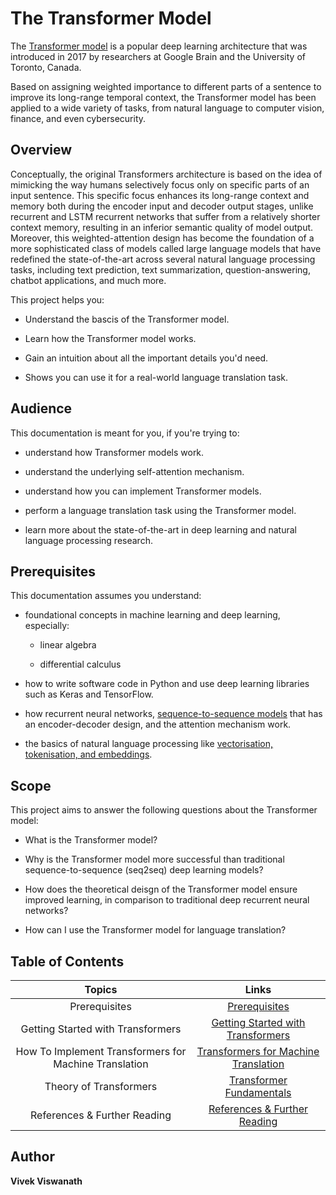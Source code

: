 # The Transformer Model


The [Transformer model](http://papers.nips.cc/paper/7181-attention-is-all-you-need.pdf) is a popular deep learning architecture that was introduced in 2017 by researchers at Google Brain and the University of Toronto, Canada.

Based on assigning weighted importance to different parts of a sentence to improve its long-range temporal context, the Transformer model has been applied to a wide variety of tasks, from natural language to computer vision, finance, and even cybersecurity.


## Overview

Conceptually, the original Transformers architecture is based on the idea of mimicking the way humans selectively focus only on specific parts of an input sentence. This specific focus enhances its long-range context and memory both during the encoder input and decoder output stages, unlike recurrent and LSTM recurrent networks that suffer from a relatively shorter context memory, resulting in an inferior semantic quality of model output. Moreover, this weighted-attention design has become the foundation of a more sophisticated class of models called large language models that have redefined the state-of-the-art across several natural language processing tasks, including text prediction, text summarization, question-answering, chatbot applications, and much more.

This project helps you:

* Understand the bascis of the Transformer model.

* Learn how the Transformer model works.

* Gain an intuition about all the important details you'd need.

* Shows you can use it for a real-world language translation task.


## Audience

This documentation is meant for you, if you're trying to:

* understand how Transformer models work.

* understand the underlying self-attention mechanism.

* understand how you can implement Transformer models.

* perform a language translation task using the Transformer model.

* learn more about the state-of-the-art in deep learning and natural language processing research.


## Prerequisites

This documentation assumes you understand:

* foundational concepts in machine learning and deep learning, especially:

    * linear algebra

    * differential calculus

* how to write software code in Python and use deep learning libraries such as Keras and TensorFlow.

* how recurrent neural networks, [sequence-to-sequence models](https://blog.keras.io/a-ten-minute-introduction-to-sequence-to-sequence-learning-in-keras.html) that has an encoder-decoder design, and the attention mechanism work.

* the basics of natural language processing like [vectorisation, tokenisation, and embeddings](https://web.stanford.edu/class/cs224n/).


## Scope

This project aims to answer the following questions about the Transformer model:

* What is the Transformer model?

* Why is the Transformer model more successful than traditional sequence-to-sequence (seq2seq) deep learning models?

* How does the theoretical deisgn of the Transformer model ensure improved learning, in comparison to traditional deep recurrent neural networks?

* How can I use the Transformer model for language translation?


## Table of Contents

| Topics | Links |
| :------:| :-----: |
| Prerequisites | [Prerequisites](prerequisites.md)
| Getting Started with Transformers| [Getting Started with Transformers](getting-started.md)
| How To Implement Transformers for Machine Translation | [Transformers for Machine Translation](how-to-use-transformers-for-translation.md)
| Theory of Transformers| [Transformer Fundamentals](important-concepts.md)
| References & Further Reading | [References & Further Reading](references-and-further-reading.md)


## Author

**Vivek Viswanath**
